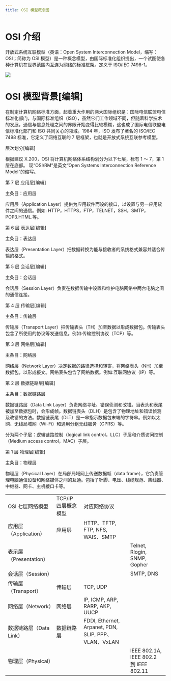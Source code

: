 ```yaml
---
title: OSI 模型概念图
---
```


# OSI 介绍

开放式系统互联模型（英语：Open System Interconnection Model，缩写：OSI；简称为 OSI 模型）是一种概念模型，由国际标准化组织提出，一个试图使各种计算机在世界范围内互连为网络的标准框架。定义于 ISO/IEC 7498-1。

![](https://notes-learning.oss-cn-beijing.aliyuncs.com/tudqyb/1616161546435-bc8ba6d0-bb9a-4fc8-819e-6108035f2d1a.jpeg)

# OSI 模型背景\[编辑]

在制定计算机网络标准方面，起着重大作用的两大国际组织是：国际电信联盟电信标准化部门，与国际标准组织（ISO），虽然它们工作领域不同，但随着科学技术的发展，通信与信息处理之间的界限开始变得比较模糊，这也成了国际电信联盟电信标准化部门和 ISO 共同关心的领域。1984 年，ISO 发布了著名的 ISO/IEC 7498 标准，它定义了网络互联的 7 层框架，也就是开放式系统互联参考模型。

层次划分\[编辑]

根据建议 X.200，OSI 将计算机网络体系结构划分为以下七层，标有 1 ～ 7，第 1 层在底部。 现“OSI/RM”是英文“Open Systems Interconnection Reference Model”的缩写。

第 7 层 应用层\[编辑]

主条目：应用层

应用层（Application Layer）提供为应用软件而设的接口，以设置与另一应用软件之间的通信。例如: HTTP，HTTPS，FTP，TELNET，SSH，SMTP，POP3.HTML.等。

第 6 层 表达层\[编辑]

主条目：表达层

表达层（Presentation Layer）把数据转换为能与接收者的系统格式兼容并适合传输的格式。

第 5 层 会话层\[编辑]

主条目：会话层

会话层（Session Layer）负责在数据传输中设置和维护电脑网络中两台电脑之间的通信连接。

第 4 层 传输层\[编辑]

主条目：传输层

传输层（Transport Layer）把传输表头（TH）加至数据以形成数据包。传输表头包含了所使用的协议等发送信息。例如:传输控制协议（TCP）等。

第 3 层 网络层\[编辑]

主条目：网络层

网络层（Network Layer）决定数据的路径选择和转寄，将网络表头（NH）加至数据包，以形成报文。网络表头包含了网络数据。例如:互联网协议（IP）等。

第 2 层 数据链路层\[编辑]

主条目：数据链路层

数据链路层（Data Link Layer）负责网络寻址、错误侦测和改错。当表头和表尾被加至数据包时，会形成帧。数据链表头（DLH）是包含了物理地址和错误侦测及改错的方法。数据链表尾（DLT）是一串指示数据包末端的字符串。例如以太网、无线局域网（Wi-Fi）和通用分组无线服务（GPRS）等。

分为两个子层：逻辑链路控制（logical link control，LLC）子层和介质访问控制（Medium access control，MAC）子层。

第 1 层 物理层\[编辑]

主条目：物理层

物理层（Physical Layer）在局部局域网上传送数据帧（data frame），它负责管理电脑通信设备和网络媒体之间的互通。包括了针脚、电压、线缆规范、集线器、中继器、网卡、主机接口卡等。

|                         |                     |                                                      |                                        |
| ----------------------- | ------------------- | ---------------------------------------------------- | -------------------------------------- |
| OSI 七层网络模型        | TCP/IP 四层概念模型 | 对应网络协议                                         |                                        |
| 应用层（Application）   | 应用层              | HTTP、TFTP, FTP, NFS, WAIS、SMTP                     |                                        |
| 表示层（Presentation）  |                     |                                                      | Telnet, Rlogin, SNMP, Gopher           |
| 会话层（Session）       |                     |                                                      | SMTP, DNS                              |
| 传输层（Transport）     | 传输层              | TCP, UDP                                             |                                        |
| 网络层（Network）       | 网络层              | IP, ICMP, ARP, RARP, AKP, UUCP                       |                                        |
| 数据链路层（Data Link） | 数据链路层          | FDDI, Ethernet, Arpanet, PDN, SLIP, PPP、VLAN、VxLAN |                                        |
| 物理层（Physical）      |                     |                                                      | IEEE 802.1A, IEEE 802.2 到 IEEE 802.11 |
